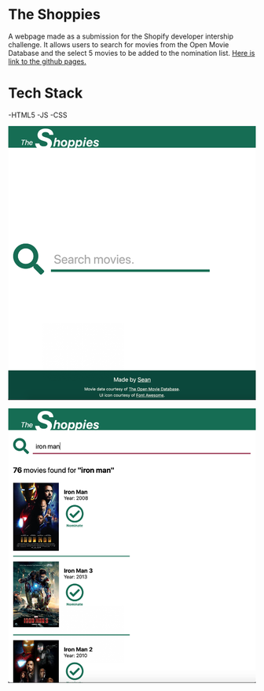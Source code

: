 # The Shoppies #
A webpage made as a submission for the Shopify developer intership challenge. It allows users to search for movies from the Open Movie Database and the select 5 movies to be added to the nomination list. [Here is link to the github pages.](https://nx915.github.io/the-shoppies)

# Tech Stack #
-HTML5
-JS
-CSS

![Searchbar screenshot](./docs/Search-Screenshot.png "Searchbar screenshot")

![Searchbar screenshot](./docs/Result-Screenshot.png "Searchbar screenshot")
